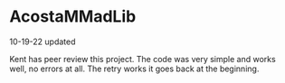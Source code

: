 # AcostaMMadLib
10-19-22 updated

Kent has peer review this project. The code was very simple and works well, no errors at all. The retry works it goes back at the beginning. 